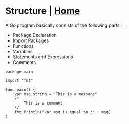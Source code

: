# Structure | [Home](../../README.md)

A Go program basically consists of the following parts −

* Package Declaration
* Import Packages
* Functions
* Variables
* Statements and Expressions
* Comments

```
package main

import "fmt"

func main() {
	var msg string = "This is a message"
	/*
		This is a comment
	*/
	fmt.Println("Var msg is equal to :" + msg)
}
```